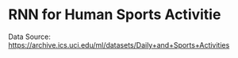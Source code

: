 # RNN for Human Sports Activitie
Data Source: https://archive.ics.uci.edu/ml/datasets/Daily+and+Sports+Activities
